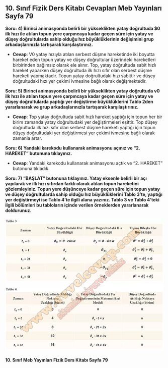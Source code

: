 ## 10. Sınıf Fizik Ders Kitabı Cevapları Meb Yayınları Sayfa 79

**Soru: 4) Birinci animasyonda belirli bir yükseklikten yatay doğrultuda $0 ilk hızı ile atılan topun yere çarpıncaya kadar geçen süre için yatay ve düşey doğrultularda sahip olduğu hız büyüklüklerinin değişimini grup arkadaşlarınızla tartışarak karşılaştırınız.**

* **Cevap**: V0 yatay hızıyla atılan serbest düşme hareketinde iki boyutta hareket eden topun yatay ve düşey doğrultular üzerindeki hareketleri birbirinden bağımsız olarak ele alınır. Top, yatay doğrultuda sabit hızlı hareket yaparken düşey doğrultuda ilk hızı sıfır olan serbest düşme hareketi yapmaktadır. Topun yatay doğrultudaki hızı sabittir ve düşey doğrultudaki hızı yer çekimi ivmesine bağlı olarak değişmektedir.

**Soru: 5) Birinci animasyonda belirli bir yükseklikten yatay doğrultuda ν0 ilk hızı ile atılan topun yere çarpıncaya kadar geçen süre için yatay ve düşey doğrultularda yaptığı yer değiştirme büyüklüklerini Tablo 2den yararlanarak ve grup arkadaşlarınızla tartışarak karşılaştırınız.**

* **Cevap**: Top yatay doğrultuda sabit hızlı hareket yaptığı için topun her bir birim zamanda yatay doğrultudaki yer değiştirmeleri eşittir. Top düşey doğrultuda ilk hızı sıfır olan serbest düşme hareketi yaptığı için topun düşey doğrultudaki yer değiştirmesi yer çekimi ivmesine bağlı olarak zamanla artar.

**Soru: 6) Yandaki karekodu kullanarak animasyonu açınız ve “2. HAREKET” butonuna tıklayınız.**

* **Cevap**: Yandaki karekodu kullanarak animasyonu açtık ve “2. HAREKET” butonuna tıkladık.

**Soru: 7) “BAŞLAT” butonuna tıklayınız. Yatay eksenle belirli bir açı yapılarak ve ilk hızı sıfırdan farklı olarak atılan topun hareketini gözlemleyiniz. Topun yere düşünceye kadar geçen süre için topun yatay ve düşey doğrultularda sahip olduğu hız büyüklüklerini Tablo 3’te, yaptığı yer değiştirmeyi ise Tablo 4’te ilgili alana yazınız. Tablo 3 ve Tablo 4’teki ilgili bölümleri bu tabloların içinde verilen örneklerden yararlanarak doldurunuz.**

![](./image1.webp)

**10. Sınıf Meb Yayınları Fizik Ders Kitabı Sayfa 79**
